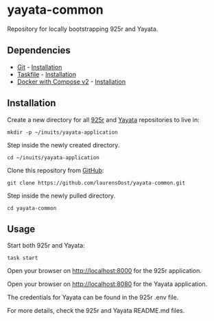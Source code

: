 # yayata-common

Repository for locally bootstrapping 925r and Yayata.

## Dependencies

- [Git](https://git-scm.com/) - [Installation](https://git-scm.com/download/linux)
- [Taskfile](https://taskfile.dev/) - [Installation](https://taskfile.dev/installation/#install-script)
- [Docker with Compose v2](https://docs.docker.com/compose/) - [Installation](https://docs.docker.com/compose/install/linux/)

## Installation

Create a new directory for all [925r](https://github.com/inuits/925r) and [Yayata](https://github.com/inuits/yayata) repositories to live in:

```
mkdir -p ~/inuits/yayata-application
```

Step inside the newly created directory.

```
cd ~/inuits/yayata-application
```

Clone this repository from [GitHub](https://github.com/inuits/yayata-common):

```
git clone https://github.com/laurensOost/yayata-common.git
```

Step inside the newly pulled directory.

```
cd yayata-common
```

## Usage

Start both 925r and Yayata:

```
task start
```
                     
Open your browser on [http://localhost:8000](http://localhost:8000) for the 925r application.

Open your browser on [http://localhost:8080](http://localhost:8080) for the Yayata application.

The credentials for Yayata can be found in the 925r .env file.

For more details, check the 925r and Yayata README.md files.
